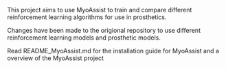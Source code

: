 This project aims to use MyoAssist to train and compare different reinforcement learning algorithms for use in prosthetics.

Changes have been made to the origional repository to use different reinforcement learning models and prosthetic models.

Read README_MyoAssist.md for the installation guide for MyoAssist and a overview of the MyoAssist project